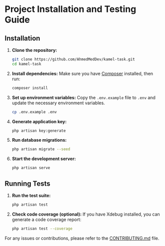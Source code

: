 # Project Installation and Testing Guide

## Installation

1. **Clone the repository:**
    ```bash
    git clone https://github.com/AhmedMedDev/kamel-task.git
    cd kamel-task
    ```

2. **Install dependencies:**
    Make sure you have [Composer](https://getcomposer.org/) installed, then run:
    ```bash
    composer install
    ```

3. **Set up environment variables:**
    Copy the `.env.example` file to `.env` and update the necessary environment variables.
    ```bash
    cp .env.example .env
    ```

4. **Generate application key:**
    ```bash
    php artisan key:generate
    ```

5. **Run database migrations:**
    ```bash
    php artisan migrate --seed
    ```

6. **Start the development server:**
    ```bash
    php artisan serve
    ```

## Running Tests

1. **Run the test suite:**
    ```bash
    php artisan test
    ```

2. **Check code coverage (optional):**
    If you have Xdebug installed, you can generate a code coverage report:
    ```bash
    php artisan test --coverage
    ```

For any issues or contributions, please refer to the [CONTRIBUTING.md](CONTRIBUTING.md) file.
